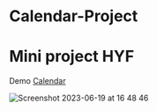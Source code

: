 # Calendar-Project
# Mini project HYF

Demo [Calendar](https://payamanari.github.io/Calendar-Project/)

![Screenshot 2023-06-19 at 16 48 46](https://github.com/PayamAnari/Calendar-Project/assets/125816107/eb3e777a-49ef-41da-a13d-193d471a2cb3)
